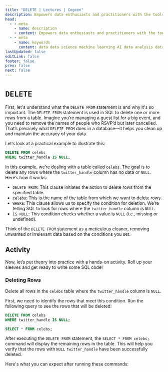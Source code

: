 ```yaml
---
title: "DELETE | Lectures | Cogxen"
description: Empowers data enthusiasts and practitioners with the tools and knowledge to unlock the potential of data.
head:
  - - meta
    - name: description
    - content: Empowers data enthusiasts and practitioners with the tools and knowledge to unlock the potential of data.
  - - meta
    - name: keywords
      content: data data science machine learning AI data analysis data-driven data enthusiasts data practitioners
lastUpdated: false
editLink: false
footer: false
prev: false
next: false
---
```


# `DELETE`

First, let's understand what the `DELETE FROM` statement is and why it's so important. The `DELETE FROM` statement is used in SQL to delete one or more rows from a table. Imagine you’re managing a guest list for a big event, and you need to remove the names of people who RSVP’d but later cancelled. That’s precisely what `DELETE FROM` does in a database—it helps you clean up and maintain the accuracy of your data.

Let’s look at a practical example to illustrate this:

```sql :line-numbers
DELETE FROM celebs
WHERE twitter_handle IS NULL;
```

In this example, we’re dealing with a table called `celebs`. The goal is to delete any rows where the `twitter_handle` column has no data or `NULL`. Here’s how it works:

- `DELETE FROM`: This clause initiates the action to delete rows from the specified table.
- `celebs`: This is the name of the table from which we want to delete rows.
- `WHERE`: This clause allows us to specify the condition for deletion. We’re telling SQL to look for rows where the `twitter_handle` column is `NULL`.
- `IS NULL`: This condition checks whether a value is `NULL` (i.e., missing or undefined).

Think of the `DELETE FROM` statement as a meticulous cleaner, removing unwanted or irrelevant data based on the conditions you set.

## Activity

Now, let’s put theory into practice with a hands-on activity. Roll up your sleeves and get ready to write some SQL code!

### Deleting Rows

Delete all rows in the `celebs` table where the `twitter_handle` column is `NULL`.

First, we need to identify the rows that meet this condition. Run the following query to see the rows that will be deleted:

```sql :line-numbers
DELETE FROM celebs
WHERE twitter_handle IS NULL;

SELECT * FROM celebs;
```

After executing the `DELETE FROM` statement, the `SELECT * FROM celebs;` command will display the remaining rows in the table. This will help you verify that the rows with `NULL` `twitter_handle` have been successfully deleted.

Here's what you can expect after running these commands:

<!--@include: ../../_includes/tables/query-results-from-delete.md-->
